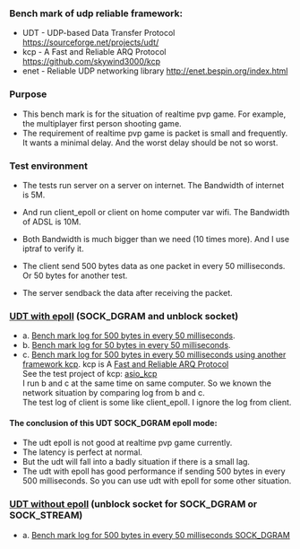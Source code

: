 ### Bench mark of udp reliable framework:
* UDT    -   UDP-based Data Transfer Protocol   https://sourceforge.net/projects/udt/
* kcp    -   A Fast and Reliable ARQ Protocol   https://github.com/skywind3000/kcp
* enet   -   Reliable UDP networking library    http://enet.bespin.org/index.html

### Purpose
* This bench mark is for the situation of realtime pvp game.  For example, the multiplayer first person shooting game.
* The requirement of realtime pvp game is packet is small and frequently. It wants a minimal delay. And the worst delay should be not so worst.

### Test environment
* The tests run server on a server on internet. The Bandwidth of internet is 5M.
* And run client_epoll or client on home computer var wifi. The Bandwidth of ADSL is 10M.
* Both Bandwidth is much bigger than we need (10 times more). And I use iptraf to verify it.

* The client send 500 bytes data as one packet in every 50 milliseconds. Or 50 bytes for another test.
* The server sendback the data after receiving the packet.


### [UDT with epoll](https://github.com/libinzhangyuan/udt_patch_for_epoll) (SOCK_DGRAM and unblock socket)
* a. [Bench mark log for 500 bytes in every 50 milliseconds](https://github.com/libinzhangyuan/udt_patch_for_epoll/blob/master/bench_mark/udt_500.log).
* b. [Bench mark log for 50 bytes in every 50 milliseconds](https://github.com/libinzhangyuan/udt_patch_for_epoll/blob/master/bench_mark/udt_50.log).
* c. [Bench mark log for 500 bytes in every 50 milliseconds using another framework kcp](https://github.com/libinzhangyuan/udt_patch_for_epoll/blob/master/bench_mark/kcp_500.log).
kcp is A [Fast and Reliable ARQ Protocol](https://github.com/skywind3000/kcp) <br>
See the test project of kcp: [asio_kcp](https://github.com/libinzhangyuan/asio_kcp) <br>
I run b and c at the same time on same computer. So we known  the network situation by comparing log from b and c. <br>
The test log of client is some like client_epoll. I ignore the log from client.

#### The conclusion of this UDT SOCK_DGRAM epoll mode:
* The udt epoll is not good at realtime pvp game currently.
* The latency is perfect at normal.
* But the udt will fall into a badly situation if there is a small lag.
* The udt with epoll has good performance if sending 500 bytes in every 500 milliseconds. So you can use udt with epoll for some other situation.


### [UDT without epoll](https://github.com/libinzhangyuan/reliable_udp_bench_mark/tree/master/udt_bench_mark) (unblock socket for SOCK_DGRAM or SOCK_STREAM)
* a. [Bench mark log for 500 bytes in every 50 milliseconds SOCK_DGRAM](https://github.com/libinzhangyuan/reliable_udp_bench_mark/blob/master/bench_mark_log/udt_dgram_500.log)
